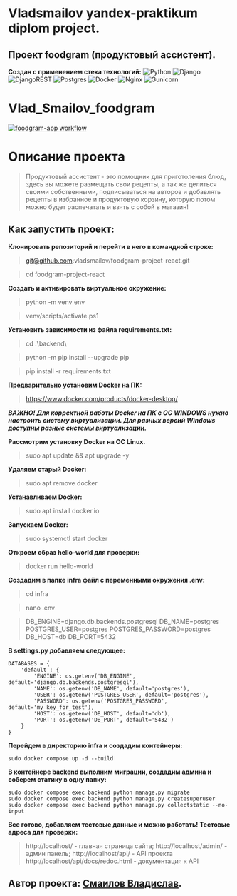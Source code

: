 # Vladsmailov yandex-praktikum diplom project.
## Проект foodgram (продуктовый ассистент).
**Создан с применением стека технологий:**
![Python](https://img.shields.io/badge/python-3670A0?style=for-the-badge&logo=python&logoColor=ffdd54)
![Django](https://img.shields.io/badge/django-%23092E20.svg?style=for-the-badge&logo=django&logoColor=white)
![DjangoREST](https://img.shields.io/badge/DJANGO-REST-ff1709?style=for-the-badge&logo=django&logoColor=white&color=ff1709&labelColor=gray)
![Postgres](https://img.shields.io/badge/postgres-%23316192.svg?style=for-the-badge&logo=postgresql&logoColor=white)
![Docker](https://img.shields.io/badge/docker-%230db7ed.svg?style=for-the-badge&logo=docker&logoColor=white)
![Nginx](https://img.shields.io/badge/nginx-%23009639.svg?style=for-the-badge&logo=nginx&logoColor=white)
![Gunicorn](https://img.shields.io/badge/gunicorn-%298729.svg?style=for-the-badge&logo=gunicorn&logoColor=white)

# Vlad_Smailov_foodgram

[![foodgram-app workflow](https://github.com/vladsmailov/foodgram-project-react/actions/workflows/foodgram-workflow.yml/badge.svg)](https://github.com/vladsmailov/foodgram-project-react/actions/workflows/foodgram-workflow.yml)

# Описание проекта

> Продуктовый ассистент - это помощник для приготоления блюд, здесь вы можете размещать свои рецепты, а так же делиться своими собственными, подписываться на авторов и добавлять рецепты в избранное и продуктовую корзину, которую потом можно будет распечатать и взять с собой в магазин!
## Как запустить проект:
**Клонировать репозиторий и перейти в него в командной строке:**

> git@github.com:vladsmailov/foodgram-project-react.git

> cd foodgram-project-react

**Cоздать и активировать виртуальное окружение:**

> python -m venv env

> venv/scripts/activate.ps1

**Установить зависимости из файла requirements.txt:**

> cd .\backend\

> python -m pip install --upgrade pip

> pip install -r requirements.txt

**Предварительно установим Docker на ПК:**

> https://www.docker.com/products/docker-desktop/

***ВАЖНО! Для корректной работы Docker на ПК с ОС WINDOWS нужно настроить систему виртуализации. Для разных версий Windows доступны разные системы виртуализации.***

**Рассмотрим установку Docker на ОС Linux.**

> sudo apt update && apt upgrade -y

**Удаляем старый Docker:**

> sudo apt remove docker

**Устанавливаем Docker:**

> sudo apt install docker.io

**Запускаем Docker:**

> sudo systemctl start docker

**Откроем образ hello-world для проверки:**

> docker run hello-world 

**Создадим в папке infra файл с переменными окружения .env:**

> cd infra

> nano .env

>DB_ENGINE=django.db.backends.postgresql 
>DB_NAME=postgres 
>POSTGRES_USER=postgres 
>POSTGRES_PASSWORD=postgres 
>DB_HOST=db 
>DB_PORT=5432


**В settings.py добавляем следующее:**

```
DATABASES = {
    'default': {
        'ENGINE': os.getenv('DB_ENGINE', default='django.db.backends.postgresql'),
        'NAME': os.getenv('DB_NAME', default='postgres'),
        'USER': os.getenv('POSTGRES_USER', default='postgres'),
        'PASSWORD': os.getenv('POSTGRES_PASSWORD', default='my_key_for_test'),
        'HOST': os.getenv('DB_HOST', default='db'),
        'PORT': os.getenv('DB_PORT', default='5432')
    }
}
```

**Перейдем в директорию infra и создадим контейнеры:**
```
sudo docker compose up -d --build
```

**В контейнере backend выполним миграции, создадим админа и соберем статику в одну папку:**
```
sudo docker compose exec backend python manage.py migrate
sudo docker compose exec backend python manage.py createsuperuser
sudo docker compose exec backend python manage.py collectstatic --no-input
```

**Все готово, добавляем тестовые данные и можно работать!**
**Тестовые адреса для проверки:**

>http://localhost/ - главная страница сайта;
>http://localhost/admin/ - админ панель;
>http://localhost/api/ - API проекта
>http://localhost/api/docs/redoc.html - документация к API

## Автор проекта: [Смаилов Владислав](https://github.com/vladsmailov).